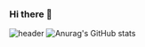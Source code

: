 ### Hi there 👋
![header](https://capsule-render.vercel.app/api?type=waving&color=auto&height=300&section=header&text=NohGaSeong%20render&fontSize=90)
![Anurag's GitHub stats](https://github-readme-stats.vercel.app/api?username=NohGaSeong&show_icons=true&theme=radical)
